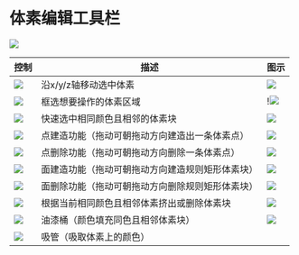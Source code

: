 # 体素编辑工具栏

![](/QQ20241113-004312.png)


| 控制 | 描述 |图示 |
| --- | --- |--- |
| ![](/QQ20241113-004359.png) | 沿x/y/z轴移动选中体素 | ![](/移动.gif) |
| ![](/QQ20241113-004412.png) | 框选想要操作的体素区域 | !![](/框选.gif) |
| ![](/QQ20241113-004433.png) | 快速选中相同颜色且相邻的体素块 | ![](/魔棒.gif) |
| ![](/QQ20241113-004443.png) | 点建造功能（拖动可朝拖动方向建造出一条体素点） | ![](/线建造.gif) |
| ![](/QQ20241113-004454.png) | 点删除功能（拖动可朝拖动方向删除一条体素点） | ![](/线删除.gif) |
| ![](/QQ20241113-004504.png) | 面建造功能（拖动可朝拖动方向建造规则矩形体素块） | ![](/box建造2.gif) |
| ![](/QQ20241113-004515.png) | 面删除功能（拖动可朝拖动方向删除规则矩形体素块） | ![](/box删除.gif) |
| ![](/QQ20241113-004526.png) | 根据当前相同颜色且相邻体素挤出或删除体素块 | ![](/面拉伸.gif) | 笔刷（修改体素颜色） | ![](/色刷.gif) |
| ![](/QQ20241113-004547.png) | 油漆桶（颜色填充同色且相邻体素块） | ![](/油漆桶.gif) |
| ![](/QQ20241113-004557.png) | 吸管（吸取体素上的颜色） | |


